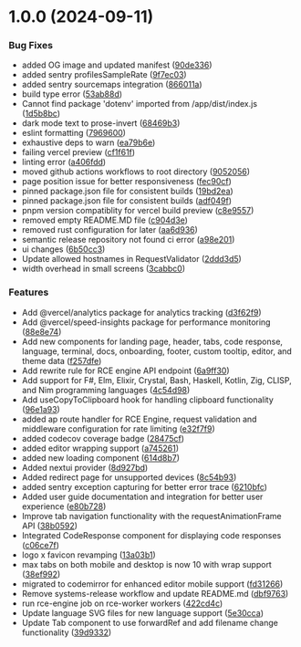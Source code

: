 # 1.0.0 (2024-09-11)

### Bug Fixes

- added OG image and updated manifest ([90de336](https://github.com/xosnrdev/carai/commit/90de336477bba4c96b9794d398b606a6ab79ebea))
- added sentry profilesSampleRate ([9f7ec03](https://github.com/xosnrdev/carai/commit/9f7ec03344de08c2bb0de2a61e8dd63251f929f7))
- added sentry sourcemaps integration ([866011a](https://github.com/xosnrdev/carai/commit/866011a8225cd496dc474209278760d5343b84bc))
- build type error ([53ab88d](https://github.com/xosnrdev/carai/commit/53ab88d4b1791dab3efe25e2449d6d3d2b4e30f9))
- Cannot find package 'dotenv' imported from /app/dist/index.js ([1d5b8bc](https://github.com/xosnrdev/carai/commit/1d5b8bcf706c2b39fc7463792c751175aecee0c2))
- dark mode text to prose-invert ([68469b3](https://github.com/xosnrdev/carai/commit/68469b320bbd2fb1701efa5597553f134c75f9a6))
- eslint formatting ([7969600](https://github.com/xosnrdev/carai/commit/79696004106a86cfaa03b7770c99340ec47bcb1d))
- exhaustive deps to warn ([ea79b6e](https://github.com/xosnrdev/carai/commit/ea79b6eca34d85e7c99d713b3bc6bd0e6b4babe9))
- failing vercel preview ([cf1f61f](https://github.com/xosnrdev/carai/commit/cf1f61f93a759abce8fdb1361e3800b60992793c))
- linting error ([a406fdd](https://github.com/xosnrdev/carai/commit/a406fdd178b3e315349a01b8007e281ae9e13740))
- moved github actions workflows to root directory ([9052056](https://github.com/xosnrdev/carai/commit/90520569eb1f042be2c22616cd97da7ba9fd3698))
- page position issue for better responsiveness ([fec90cf](https://github.com/xosnrdev/carai/commit/fec90cff449c08ae7a40cd6408e07385616bd36e))
- pinned package.json file for consistent builds ([19bd2ea](https://github.com/xosnrdev/carai/commit/19bd2eab463b755c1f692236bea6e657900d34a7))
- pinned package.json file for consistent builds ([adf049f](https://github.com/xosnrdev/carai/commit/adf049fea85ae4f5959a3a930ea8fee6a1d5f9e2))
- pnpm version compatiblity for vercel build preview ([c8e9557](https://github.com/xosnrdev/carai/commit/c8e955716c739e535741beb800ff4d46b5a9a4f9))
- removed empty README.MD file ([c904d3e](https://github.com/xosnrdev/carai/commit/c904d3ebdcd4cd8e443e9be39ebc36a0d4526188))
- removed rust configuration for later ([aa6d936](https://github.com/xosnrdev/carai/commit/aa6d936f13b5df12eefe2eb286f0f699b3a50338))
- semantic release repository not found ci error ([a98e201](https://github.com/xosnrdev/carai/commit/a98e201b5b61ff76b827bf0036b635727548e9e3))
- ui changes ([6b50cc3](https://github.com/xosnrdev/carai/commit/6b50cc32d209f6c78b294694180855667d0f391b))
- Update allowed hostnames in RequestValidator ([2ddd3d5](https://github.com/xosnrdev/carai/commit/2ddd3d5f7b47322552a90667fc5b4de6465ffb2a))
- width overhead in small screens ([3cabbc0](https://github.com/xosnrdev/carai/commit/3cabbc06e876bf549820f506fbc864fe38c59cee))

### Features

- Add @vercel/analytics package for analytics tracking ([d3f62f9](https://github.com/xosnrdev/carai/commit/d3f62f98875e4642d190c3ed512d03977532fcd5))
- Add @vercel/speed-insights package for performance monitoring ([88e8e74](https://github.com/xosnrdev/carai/commit/88e8e74603de155593ee05e7f315749bab8c5dd4))
- Add new components for landing page, header, tabs, code response, language, terminal, docs, onboarding, footer, custom tooltip, editor, and theme data ([f257dfe](https://github.com/xosnrdev/carai/commit/f257dfed6de03cdc7f00208f155846a8f94eca16))
- Add rewrite rule for RCE engine API endpoint ([6a9ff30](https://github.com/xosnrdev/carai/commit/6a9ff30d189d0690f6a4549aaa9b09655ab92d29))
- Add support for F#, Elm, Elixir, Crystal, Bash, Haskell, Kotlin, Zig, CLISP, and Nim programming languages ([4c54d98](https://github.com/xosnrdev/carai/commit/4c54d980b10197bec8a2d1158820479ff47fac15))
- Add useCopyToClipboard hook for handling clipboard functionality ([96e1a93](https://github.com/xosnrdev/carai/commit/96e1a93fcf0e7792a0784ba725d7573e78cffb7c))
- added ap route handler for RCE Engine, request validation and middleware configuration for rate limiting ([e32f7f9](https://github.com/xosnrdev/carai/commit/e32f7f9539f3a9f9d7199b5264b2b086dda6a3f5))
- added codecov coverage badge ([28475cf](https://github.com/xosnrdev/carai/commit/28475cf31ecc172403e86b3bc95e2f677e9de9f9))
- added editor wrapping support ([a745261](https://github.com/xosnrdev/carai/commit/a7452616044b3e4d33e63a7e0bdd652bb6c699e8))
- added new loading component ([614d8b7](https://github.com/xosnrdev/carai/commit/614d8b7074dbb68bacd89179ef212deaa82470c1))
- Added nextui provider ([8d927bd](https://github.com/xosnrdev/carai/commit/8d927bdbdd27ec0915ca9215f4d3dc99cc82cacb))
- Added redirect page for unsupported devices ([8c54b93](https://github.com/xosnrdev/carai/commit/8c54b93ed0c13d1cdd3372053860f902b95a788d))
- added sentry exception capturing for better error trace ([6210bfc](https://github.com/xosnrdev/carai/commit/6210bfce16f93720bcf1f7366ef4aa2b47e275d2))
- Added user guide documentation and integration for better user experience ([e80b728](https://github.com/xosnrdev/carai/commit/e80b728ac3debe3e29362a51d961c7f0f59a0da9))
- Improve tab navigation functionality with the requestAnimationFrame API ([38b0592](https://github.com/xosnrdev/carai/commit/38b05926b450a1012cf25524e50e4d949f819173))
- Integrated CodeResponse component for displaying code responses ([c06ce7f](https://github.com/xosnrdev/carai/commit/c06ce7fcf2e68eb75b3968cbc71f23dc1b5247c2))
- logo x favicon revamping ([13a03b1](https://github.com/xosnrdev/carai/commit/13a03b10e384968c2f21da43fb35cfd5e28b57bc))
- max tabs on both mobile and desktop is now 10 with wrap support ([38ef992](https://github.com/xosnrdev/carai/commit/38ef99225a6885db842353d348cec7fe21831817))
- migrated to codemirror for enhanced editor mobile support ([fd31266](https://github.com/xosnrdev/carai/commit/fd312665fe6de6a5d23c89e03eca93d0f90d50c5))
- Remove systems-release workflow and update README.md ([dbf9763](https://github.com/xosnrdev/carai/commit/dbf976309be48cb5bb79e2351271fcca6aebaffc))
- run rce-engine job on rce-worker workers ([422cd4c](https://github.com/xosnrdev/carai/commit/422cd4c3eb76c5748e2c3363794474c2937f91ee))
- Update language SVG files for new language support ([5e30cca](https://github.com/xosnrdev/carai/commit/5e30cca3d3df305360a5f9cd7d7c856b132d52b5))
- Update Tab component to use forwardRef and add filename change functionality ([39d9332](https://github.com/xosnrdev/carai/commit/39d9332d65397f2a1efcf9f6c8cb470b6a542d83))

